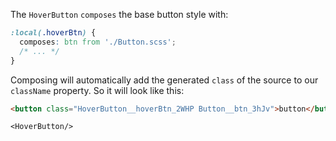 
The `HoverButton` `composes` the base button style with:

```css
:local(.hoverBtn) {
  composes: btn from './Button.scss';
  /* ... */
}
```

Composing will automatically add the generated `class` of the source to our `className` property.
So it will look like this:

```html
<button class="HoverButton__hoverBtn_2WHP Button__btn_3hJv">button</button>
```

    <HoverButton/>
